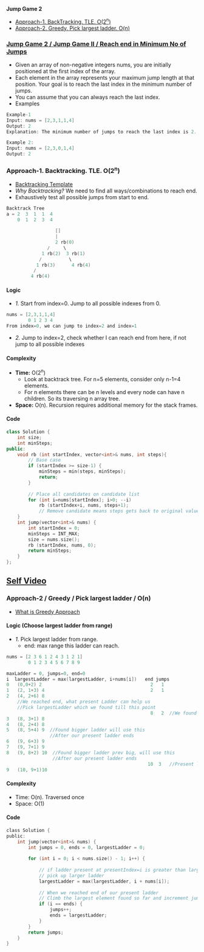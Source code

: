 **Jump Game 2**
- [Approach-1. BackTracking. TLE. O(2<sup>n</sup>)](#a1)
- [Approach-2. Greedy. Pick largest ladder. O(n)](#a2)


<a name=prob></a>
### [Jump Game 2 / Jump Game II / Reach end in Minimum No of Jumps](https://leetcode.com/problems/jump-game-ii/)
- Given an array of non-negative integers nums, you are initially positioned at the first index of the array.
- Each element in the array represents your maximum jump length at that position. Your goal is to reach the last index in the minimum number of jumps.
- You can assume that you can always reach the last index.
- Examples
```c
Example-1
Input: nums = [2,3,1,1,4]
Output: 2
Explanation: The minimum number of jumps to reach the last index is 2. Jump 1 step from index 0 to 1, then 3 steps to the last index.

Example 2:
Input: nums = [2,3,0,1,4]
Output: 2
```

<a name=a1></a>
### Approach-1. Backtracking. TLE. O(2<sup>n</sup>)
- [Backtracking Template](/DS_Questions/Algorithms)
- _Why Backtracking?_ We need to find all ways/combinations to reach end.
- Exhaustively test all possible jumps from start to end.
```c
Backtrack Tree
a = 2  3  1  1  4
    0  1  2  3  4  
                    
                  []
                  | 
                  2 rb(0)
               /     \
             1 rb(2)  3 rb(1)
            /          \
           1 rb(3)      4 rb(4)
          / 
         4 rb(4)
```
#### Logic
- _1._ Start from index=0. Jump to all possible indexes from 0.
```c
nums = [2,3,1,1,4]
        0 1 2 3 4
From index=0, we can jump to index=2 and index=1
```
- _2._ Jump to index=2, check whether I can reach end from here, if not jump to all possible indexes

#### Complexity
- **Time:** O(2<sup>n</sup>)
  - Look at backtrack tree. For n=5 elements, consider only n-1=4 elements.
  - For n elements there can be n levels and every node can have n children. So its traversing n array tree.
- **Space:** O(n). Recursion requires additional memory for the stack frames.

#### Code
```cpp
class Solution {
    int size;
    int minSteps;
public:
    void rb (int startIndex, vector<int>& nums, int steps){
        // Base case
        if (startIndex >= size-1) {
            minSteps = min(steps, minSteps);
            return;
        }
        
        // Place all candidates on candidate list
        for (int i=nums[startIndex]; i>0; --i)
            rb (startIndex+i, nums, steps+1);
            // Remove candidate means steps gets back to original value
    }
    int jump(vector<int>& nums) {
        int startIndex = 0;
        minSteps = INT_MAX;
        size = nums.size();
        rb (startIndex, nums, 0);
        return minSteps;
    }
};
````

## [Self Video]()

<a name=a2></a>
### Approach-2 / Greedy / Pick largest ladder / O(n)
- [What is Greedy Approach](/DS_Questions/Algorithms/Greedy)
#### Logic (Choose largest ladder from range)
- _1._ Pick largest ladder from range.
  - end: max range this ladder can reach.
```c
nums = [2 3 6 1 2 4 3 1 2 1]
        0 1 2 3 4 5 6 7 8 9

maxLadder = 0, jumps=0, end=0
i  largestLadder = max(largestLadder, i+nums[i])   end jumps
0   (0,0+2) 2                                        2   1
1   (2, 1+3) 4                                       2   1
2   (4, 2+6) 8                                         
    //We reached end, what present Ladder can help us
    //Pick largestLadder which we found till this point
                                                     8   2  //We found ladder with which we can reach 8
3   (8, 3+1) 8
4   (8, 2+4) 8
5   (8, 5+4) 9  //Found bigger ladder will use this
                //After our present ladder ends
6   (9, 6+3) 9
7   (9, 7+1) 9
8   (9, 8+2) 10  //Found bigger ladder prev big, will use this
                 //After our present ladder ends
                                                    10  3   //Present ladder ended, use largestLadder found
9   (10, 9+1)10
```
#### Complexity
- Time: O(n). Traversed once
- Space: O(1)
#### Code
```c
class Solution {
public:
    int jump(vector<int>& nums) {
        int jumps = 0, ends = 0, largestLadder = 0;
        
        for (int i = 0; i < nums.size() - 1; i++) {
        
            // if ladder present at presentIndex=i is greater than largest
            // pick up larger ladder
            largestLadder = max(largestLadder, i + nums[i]);
            
            // When we reached end of our present ladder
            // Climb the largest element found so far and increment jumps by 1
            if (i == ends) {
                jumps++;
                ends = largestLadder;
            }
        }
        return jumps;
    }
}
```
